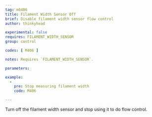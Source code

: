 ```yaml
---
tag: m0406
title: Filament Width Sensor Off
brief: Disable filament width sensor flow control
author: thinkyhead

experimental: false
requires: FILAMENT_WIDTH_SENSOR
group: control

codes: [ M406 ]

notes: Requires `FILAMENT_WIDTH_SENSOR`.

parameters:

example:
  -
    pre: Stop measuring filament width
    code: M406

---
```


Turn off the filament width sensor and stop using it to do flow control.
